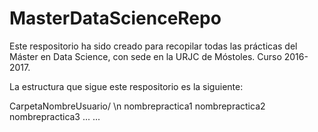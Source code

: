 # MasterDataScienceRepo
Este respositorio ha sido creado para recopilar todas las prácticas del Máster en Data Science, con sede en la URJC de Móstoles. Curso 2016-2017.

La estructura que sigue este respositorio es la siguiente:

CarpetaNombreUsuario/
  \n nombrepractica1
  nombrepractica2
  nombrepractica3
  ...
  ...
